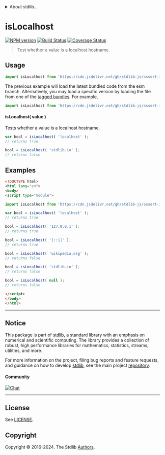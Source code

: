 <!--

@license Apache-2.0

Copyright (c) 2021 The Stdlib Authors.

Licensed under the Apache License, Version 2.0 (the "License");
you may not use this file except in compliance with the License.
You may obtain a copy of the License at

   http://www.apache.org/licenses/LICENSE-2.0

Unless required by applicable law or agreed to in writing, software
distributed under the License is distributed on an "AS IS" BASIS,
WITHOUT WARRANTIES OR CONDITIONS OF ANY KIND, either express or implied.
See the License for the specific language governing permissions and
limitations under the License.

-->


<details>
  <summary>
    About stdlib...
  </summary>
  <p>We believe in a future in which the web is a preferred environment for numerical computation. To help realize this future, we've built stdlib. stdlib is a standard library, with an emphasis on numerical and scientific computation, written in JavaScript (and C) for execution in browsers and in Node.js.</p>
  <p>The library is fully decomposable, being architected in such a way that you can swap out and mix and match APIs and functionality to cater to your exact preferences and use cases.</p>
  <p>When you use stdlib, you can be absolutely certain that you are using the most thorough, rigorous, well-written, studied, documented, tested, measured, and high-quality code out there.</p>
  <p>To join us in bringing numerical computing to the web, get started by checking us out on <a href="https://github.com/stdlib-js/stdlib">GitHub</a>, and please consider <a href="https://opencollective.com/stdlib">financially supporting stdlib</a>. We greatly appreciate your continued support!</p>
</details>

# isLocalhost

[![NPM version][npm-image]][npm-url] [![Build Status][test-image]][test-url] [![Coverage Status][coverage-image]][coverage-url] <!-- [![dependencies][dependencies-image]][dependencies-url] -->

> Test whether a value is a localhost hostname.

<!-- Section to include introductory text. Make sure to keep an empty line after the intro `section` element and another before the `/section` close. -->

<section class="intro">

</section>

<!-- /.intro -->

<!-- Package usage documentation. -->



<section class="usage">

## Usage

```javascript
import isLocalhost from 'https://cdn.jsdelivr.net/gh/stdlib-js/assert-is-localhost@esm/index.mjs';
```
The previous example will load the latest bundled code from the esm branch. Alternatively, you may load a specific version by loading the file from one of the [tagged bundles](https://github.com/stdlib-js/assert-is-localhost/tags). For example,

```javascript
import isLocalhost from 'https://cdn.jsdelivr.net/gh/stdlib-js/assert-is-localhost@v0.2.2-esm/index.mjs';
```

#### isLocalhost( value )

Tests whether a value is a localhost hostname.

```javascript
var bool = isLocalhost( 'localhost' );
// returns true

bool = isLocalhost( 'stdlib.io' );
// returns false
```

</section>

<!-- /.usage -->

<!-- Package usage notes. Make sure to keep an empty line after the `section` element and another before the `/section` close. -->

<section class="notes">

</section>

<!-- /.notes -->

<!-- Package usage examples. -->

<section class="examples">

## Examples

<!-- eslint no-undef: "error" -->

```html
<!DOCTYPE html>
<html lang="en">
<body>
<script type="module">

import isLocalhost from 'https://cdn.jsdelivr.net/gh/stdlib-js/assert-is-localhost@esm/index.mjs';

var bool = isLocalhost( 'localhost' );
// returns true

bool = isLocalhost( '127.0.0.1' );
// returns true

bool = isLocalhost( '[::1]' );
// returns true

bool = isLocalhost( 'wikipedia.org' );
// returns false

bool = isLocalhost( 'stdlib.io' );
// returns false

bool = isLocalhost( null );
// returns false

</script>
</body>
</html>
```

</section>

<!-- /.examples -->

<!-- Section to include cited references. If references are included, add a horizontal rule *before* the section. Make sure to keep an empty line after the `section` element and another before the `/section` close. -->

<section class="references">

</section>

<!-- /.references -->

<!-- Section for all links. Make sure to keep an empty line after the `section` element and another before the `/section` close. -->


<section class="main-repo" >

* * *

## Notice

This package is part of [stdlib][stdlib], a standard library with an emphasis on numerical and scientific computing. The library provides a collection of robust, high performance libraries for mathematics, statistics, streams, utilities, and more.

For more information on the project, filing bug reports and feature requests, and guidance on how to develop [stdlib][stdlib], see the main project [repository][stdlib].

#### Community

[![Chat][chat-image]][chat-url]

---

## License

See [LICENSE][stdlib-license].


## Copyright

Copyright &copy; 2016-2024. The Stdlib [Authors][stdlib-authors].

</section>

<!-- /.stdlib -->

<!-- Section for all links. Make sure to keep an empty line after the `section` element and another before the `/section` close. -->

<section class="links">

[npm-image]: http://img.shields.io/npm/v/@stdlib/assert-is-localhost.svg
[npm-url]: https://npmjs.org/package/@stdlib/assert-is-localhost

[test-image]: https://github.com/stdlib-js/assert-is-localhost/actions/workflows/test.yml/badge.svg?branch=v0.2.2
[test-url]: https://github.com/stdlib-js/assert-is-localhost/actions/workflows/test.yml?query=branch:v0.2.2

[coverage-image]: https://img.shields.io/codecov/c/github/stdlib-js/assert-is-localhost/main.svg
[coverage-url]: https://codecov.io/github/stdlib-js/assert-is-localhost?branch=main

<!--

[dependencies-image]: https://img.shields.io/david/stdlib-js/assert-is-localhost.svg
[dependencies-url]: https://david-dm.org/stdlib-js/assert-is-localhost/main

-->

[chat-image]: https://img.shields.io/gitter/room/stdlib-js/stdlib.svg
[chat-url]: https://app.gitter.im/#/room/#stdlib-js_stdlib:gitter.im

[stdlib]: https://github.com/stdlib-js/stdlib

[stdlib-authors]: https://github.com/stdlib-js/stdlib/graphs/contributors

[umd]: https://github.com/umdjs/umd
[es-module]: https://developer.mozilla.org/en-US/docs/Web/JavaScript/Guide/Modules

[deno-url]: https://github.com/stdlib-js/assert-is-localhost/tree/deno
[deno-readme]: https://github.com/stdlib-js/assert-is-localhost/blob/deno/README.md
[umd-url]: https://github.com/stdlib-js/assert-is-localhost/tree/umd
[umd-readme]: https://github.com/stdlib-js/assert-is-localhost/blob/umd/README.md
[esm-url]: https://github.com/stdlib-js/assert-is-localhost/tree/esm
[esm-readme]: https://github.com/stdlib-js/assert-is-localhost/blob/esm/README.md
[branches-url]: https://github.com/stdlib-js/assert-is-localhost/blob/main/branches.md

[stdlib-license]: https://raw.githubusercontent.com/stdlib-js/assert-is-localhost/main/LICENSE

</section>

<!-- /.links -->
